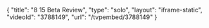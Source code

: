 {
    "title": "8 15 Beta Review",
    "type": "solo",
    "layout": "iframe-static",
    "videoId": "3788149",
    "url": "\/tvpembed\/3788149"
}